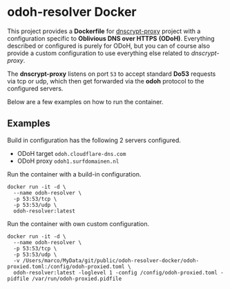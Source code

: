 # odoh-resolver Docker

This project provides a **Dockerfile** for  [dnscrypt-proxy](https://github.com/DNSCrypt/dnscrypt-proxy) project with a configuration specific to **Oblivious DNS over HTTPS** **(ODoH)**. Everything described or configured is purely for ODoH, but you can of course also provide a custom configuration to use everything else related to _dnscrypt-proxy_.

The **dnscrypt-proxy** listens on port `53` to accept standard **Do53** requests via tcp or udp, which then get forwarded via the **odoh** protocol to the configured servers.

Below are a few examples on how to run the container.

## Examples

 Build in configuration has the following 2 servers configured.

- ODoH target `odoh.cloudflare-dns.com`
- ODoH proxy `odoh1.surfdomainen.nl`

Run the container with a build-in configuration.

    docker run -it -d \
      --name odoh-resolver \
      -p 53:53/tcp \
      -p 53:53/udp \
      odoh-resolver:latest

Run the container with own custom configuration.

    docker run -it -d \
      --name odoh-resolver \
      -p 53:53/tcp \
      -p 53:53/udp \
      -v /Users/marco/MyData/git/public/odoh-resolver-docker/odoh-proxied.toml:/config/odoh-proxied.toml \
      odoh-resolver:latest -loglevel 1 -config /config/odoh-proxied.toml -pidfile /var/run/odoh-proxied.pidfile

